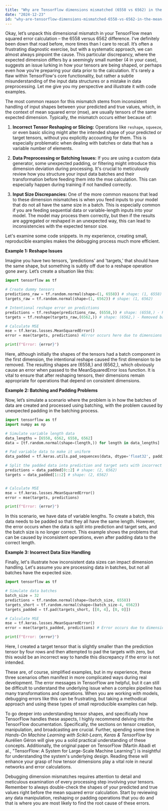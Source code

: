 ```yaml
---
title: "Why are TensorFlow dimensions mismatched (6558 vs 6562) in the mean squared error calculation?"
date: "2024-12-23"
id: "why-are-tensorflow-dimensions-mismatched-6558-vs-6562-in-the-mean-squared-error-calculation"
---
```


Okay, let’s unpack this dimensional mismatch in your TensorFlow mean squared error calculation – the 6558 versus 6562 difference. I’ve definitely been down that road before, more times than I care to recall. It’s often a frustrating diagnostic exercise, but with a systematic approach, we can almost always pinpoint the cause. This particular discrepancy, where the expected dimension differs by a seemingly small number (4 in your case), suggests an issue lurking in how your tensors are being shaped, or perhaps even how you’re preparing your data prior to the calculation. It's rarely a flaw within TensorFlow's core functionality, but rather a subtle misunderstanding of the input data structures or a mistake in data preprocessing. Let me give you my perspective and illustrate it with code examples.

The most common reason for this mismatch stems from inconsistent handling of input shapes between your predicted and true values, which, in the context of mean squared error (mse), are usually tensors of the same expected dimension. Typically, the mismatch occurs either because of:

1. **Incorrect Tensor Reshaping or Slicing:** Operations like `reshape`, `squeeze`, or even basic slicing might alter the intended shape of your predicted or target tensors, without you explicitly accounting for them. This is especially problematic when dealing with batches or data that has a variable number of elements.

2. **Data Preprocessing or Batching Issues:** If you are using a custom data generator, some unexpected padding, or filtering might introduce this dimension deviation during processing. It's crucial to meticulously review how you structure your input data batches and their transformation before feeding them into the mse calculation. This can especially happen during training if not handled correctly.

3. **Input Size Discrepancies:** One of the more common reasons that lead to these dimension mismatches is when you feed inputs to your model that do not all have the same size in a batch. This is especially common if you are feeding sequential data or variable-length inputs into your model. The model may process them correctly, but then if the results are aggregated or reshaped in an unexpected way, this can lead to inconsistencies with the expected tensor size.

Let's examine some code snippets. In my experience, creating small, reproducible examples makes the debugging process much more efficient.

**Example 1: Reshape Issues**

Imagine you have two tensors, 'predictions' and 'targets,' that should have the same shape, but something is subtly off due to a reshape operation gone awry. Let’s create a situation like this:

```python
import tensorflow as tf

# Create dummy tensors
predictions_raw = tf.random.normal(shape=(1, 6558)) # shape: (1, 6558)
targets_raw = tf.random.normal(shape=(1, 6562)) # shape: (1, 6562)

# Intentional reshape error on predictions
predictions = tf.reshape(predictions_raw, (6558,)) # shape: (6558,) - Removed batch
targets = tf.reshape(targets_raw,(6562,)) # shape: (6562,) - Removed batch

# Calculate MSE
mse = tf.keras.losses.MeanSquaredError()
error = mse(targets, predictions) #Error occurs here due to dimensions

print(f"Error: {error}")
```

Here, although initially the shapes of the tensors had a batch component in the first dimension, the intentional reshape caused the first dimension to be removed. The resulting shapes are (6558,) and (6562,), which obviously cause an error when passed to the MeanSquaredError loss function. It is vital to ensure that after reshaping tensors, their dimensions remain appropriate for operations that depend on consistent dimensions.

**Example 2: Batching and Padding Problems**

Now, let’s simulate a scenario where the problem is in how the batches of data are created and processed using batching, with the problem caused by unexpected padding in the batching process.

```python
import tensorflow as tf
import numpy as np

# Simulate variable length data
data_lengths = [6558, 6562, 6558, 6562]
data = [tf.random.normal(shape=(length,)) for length in data_lengths]

# Pad variable data to make it uniform
data_padded = tf.keras.utils.pad_sequences(data, dtype='float32', padding='post', value=0.0, maxlen=6562)

# Split the padded data into prediction and target sets with incorrect logic
predictions = data_padded[0::2] # shape: (2, 6562)
targets = data_padded[1::2] # shape: (2, 6562)


# Calculate MSE
mse = tf.keras.losses.MeanSquaredError()
error = mse(targets, predictions)

print(f"Error: {error}")
```

In this scenario, we have data of variable lengths. To create a batch, this data needs to be padded so that they all have the same length. However, the error occurs when the data is split into prediction and target sets, and the batch size is no longer correct. This example shows the problems that can be caused by inconsistent operations, even after padding data to the correct length.

**Example 3: Incorrect Data Size Handling**

Finally, let's illustrate how inconsistent data sizes can impact dimension handling. Let's assume you are processing data in batches, but not all batches have the expected size.

```python
import tensorflow as tf

# Simulate data batches
batch_size = 32
predictions = tf.random.normal(shape=(batch_size, 6558))
targets_short = tf.random.normal(shape=(batch_size-4, 6562))
targets_padded = tf.pad(targets_short, [[0, 4], [0, 0]])

# Calculate MSE
mse = tf.keras.losses.MeanSquaredError()
error = mse(targets_padded, predictions) # Error occurs due to dimension mismatch

print(f"Error: {error}")

```

Here, I created a target tensor that is slightly smaller than the prediction tensor by four rows and then attempted to pad the targets with zero, but this would be an incorrect way to handle this discrepancy if the error is not intended.

These are, of course, simplified examples, but in my experience, these three scenarios often manifest in more complicated ways during real development. The error messages in TensorFlow are helpful, but it can still be difficult to understand the underlying issue when a complex pipeline has many transformations and operations. When you are working with models, debugging errors like this can be frustrating, but taking a methodical approach and using these types of small reproducible examples can help.

To go deeper into understanding tensor shapes, and specifically how TensorFlow handles these aspects, I highly recommend delving into the TensorFlow documentation. Specifically, the sections on tensor creation, manipulation, and broadcasting are crucial. Further, spending some time in *Hands-On Machine Learning with Scikit-Learn, Keras & TensorFlow* by Aurélien Géron will give you a solid practical understanding of these concepts. Additionally, the original paper on TensorFlow (Martín Abadi et al., "TensorFlow: A System for Large-Scale Machine Learning") is insightful for understanding the system's underlying design. Reading these will enhance your grasp of how tensor dimensions play a vital role in neural networks and error calculations.

Debugging dimension mismatches requires attention to detail and meticulous examination of every processing step involving your tensors. Remember to always double-check the shapes of your predicted and true values right before the mean squared error calculation. Start by reviewing any data manipulation, reshaping or padding operations that you do and that is where you are most likely to find the root cause of these errors.
